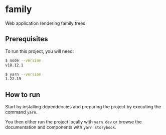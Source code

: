 # family

Web application rendering family trees

## Prerequisites

To run this project, you will need:

```sh
$ node --version
v18.12.1

$ yarn --version
1.22.19
```

## How to run

Start by installing dependencies and preparing the project by executing the command `yarn`.

You then either run the project locally with `yarn dev` or browse the documentation and components with `yarn storybook`.
